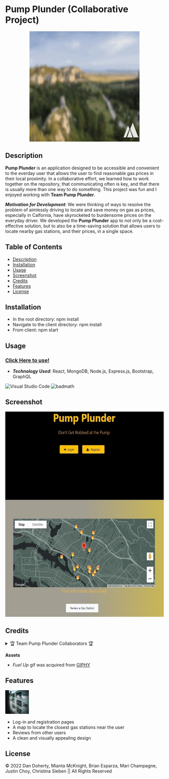 # Pump Plunder (Collaborative Project)

<p align="center">
  <img
    width="350"
    height="350"
    src= "assets/fuel-up-gif.gif">
    </p>

## Description

**Pump Plunder** is an application designed to be accessible and convenient to the everday user that allows the user to find reasonable gas prices in their local proximity. In a collaborative effort, we learned how to work together on the repository, that communicating often is key, and that there is usually more than one way to do something. This project was fun and I enjoyed working with **Team Pump Plunder**.  

***Motivation for Development***: We were thinking of ways to resolve the problem of aimlessly driving to locate and save money on gas as prices, especially in Calfornia, have skyrocketed to burdensome prices on the everyday driver. We developed the **Pump Plunder** app to not only be a cost-effective solution, but to also be a time-saving solution that allows users to locate nearby gas stations, and their prices, in a single space.

## Table of Contents

- [Description](#description)
- [Installation](#installation)
- [Usage](#usage)
- [Screenshot](#screenshot)
- [Credits](#credits)
- [Features](#features)
- [License](#license)

## Installation

- In the root directory: npm install
- Navigate to the client directory: npm install
- From client: npm start

## Usage

### [Click Here to use!](https://pump-plunder.herokuapp.com/)

- ***Technology Used***: React, MongoDB, Node.js, Express.js, Bootstrap, GraphQL

![Visual Studio Code](https://img.shields.io/badge/Visual%20Studio%20Code-0078d7.svg?style=for-the-badge&logo=visual-studio-code&logoColor=white)
![badmath](https://img.shields.io/github/languages/top/lernantino/badmath)

## Screenshot

<p align="center">
  <img
    width="597.75"
    height="651"
    src= "assets\screenshot.jpg">
    </p>

## Credits


<details>
<summary>🏆
Team Pump Plunder Collaborators 🏆
</summary>

- [Dan Doherty](https://github.com/ddoherty6)
- [Mianta McKnight](https://github.com/roguestorm7)
- [Brian Esparza](https://github.com/besparza90)
- [Mari Champagne](https://github.com/Champagnest)
- [Justin Choy](https://github.com/Afaed)
- [Christina Sieben](https://github.com/tinasieben)

</details>

**Assets**

- *Fuel Up* gif was acquired from [GIPHY](https://giphy.com/gifs/maverikadventure-0fOaGQPskqQEsrfmz0)

## Features

<p align="left">
  <img
    width="75"
    height="75"
    src= "assets\jonathan-kemper-gq_mSlIfoM8-unsplash.jpg">
    </p>

- Log-in and registration pages
- A map to locate the closest gas stations near the user
- Reviews from other users
- A clean and visually appealing design

## License

&copy; 2022 Dan Doherty, Mianta McKnight, Brian Esparza, Mari Champagne, Justin Choy, Christina Sieben || All Rights Reserved